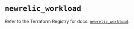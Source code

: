 # `newrelic_workload`

Refer to the Terraform Registry for docs: [`newrelic_workload`](https://registry.terraform.io/providers/newrelic/newrelic/3.70.5/docs/resources/workload).
